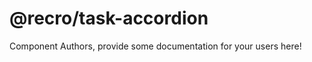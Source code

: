 @recro/task-accordion
===============================================


Component Authors, provide some documentation for your users here!